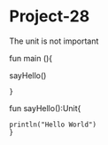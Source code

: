 # Project-28
The unit is not important

fun main (){

   sayHello()
   
    }

fun sayHello():Unit{

    println("Hello World")
    }
